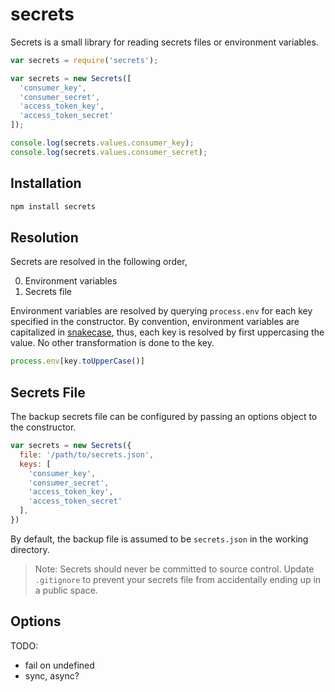 # secrets

Secrets is a small library for reading secrets files or environment variables.

```javascript
var secrets = require('secrets');

var secrets = new Secrets([
  'consumer_key',
  'consumer_secret',
  'access_token_key',
  'access_token_secret'
]);

console.log(secrets.values.consumer_key);
console.log(secrets.values.consumer_secret);
```

## Installation

```sh
npm install secrets
```

## Resolution

Secrets are resolved in the following order,

0. Environment variables
0. Secrets file

Environment variables are resolved by querying `process.env` for each key
specified in the constructor. By convention, environment variables are
capitalized in [snakecase][snakecase], thus, each key is resolved by first
uppercasing the value. No other transformation is done to the key.

```javascript
process.env[key.toUpperCase()]
```

## Secrets File

The backup secrets file can be configured by passing an options object to the
constructor.

```javascript
var secrets = new Secrets({
  file: '/path/to/secrets.json',
  keys: [
    'consumer_key',
    'consumer_secret',
    'access_token_key',
    'access_token_secret'
  ],
})
```

By default, the backup file is assumed to be `secrets.json` in the working
directory.

> Note: Secrets should never be committed to source control. Update `.gitignore`
> to prevent your secrets file from accidentally ending up in a public space.

## Options

TODO:

* fail on undefined
* sync, async?

[snakecase]: http://en.wikipedia.org/wiki/Snake_case
